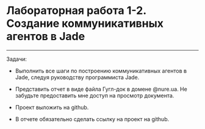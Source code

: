 # Лабораторная работа 1-2. Создание коммуникативных агентов в Jade
***

Задачи:

* Выполнить все шаги по построению коммуникативных агентов в Jade, следуя руководству программиста Jade.

* Представить отчет в виде файла Гугл-док в домене @nure.ua. Не забудьте предоставить мне доступ на просмотр документа.

* Проект выложить на github.

* В отчете обязательно сделать ссылку на проект на github.